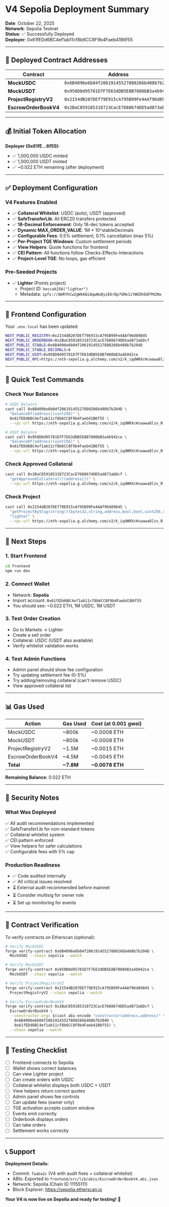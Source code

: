 # V4 Sepolia Deployment Summary

**Date**: October 22, 2025  
**Network**: Sepolia Testnet  
**Status**: ✅ Successfully Deployed  
**Deployer**: 0x61fEDd6BC4ef1ab11cf8b6CC8F9b4Faeb41B6f55

---

## 📝 Deployed Contract Addresses

| Contract | Address | Explorer |
|----------|---------|----------|
| **MockUSDC** | `0x6B4096e6b04f20619145527880266b408b7b204D` | [View](https://sepolia.etherscan.io/address/0x6B4096e6b04f20619145527880266b408b7b204D) |
| **MockUSDT** | `0x950D0d95701D7F7E63dDB5E8B7080bB3a4b942ce` | [View](https://sepolia.etherscan.io/address/0x950D0d95701D7F7E63dDB5E8B7080bB3a4b942ce) |
| **ProjectRegistryV2** | `0x2154dB207DEf79E915cA795B99Fe4AAf96d89845` | [View](https://sepolia.etherscan.io/address/0x2154dB207DEf79E915cA795B99Fe4AAf96d89845) |
| **EscrowOrderBookV4** | `0x2BaC859185318723CacE7688674DD5ad873abDcf` | [View](https://sepolia.etherscan.io/address/0x2BaC859185318723CacE7688674DD5ad873abDcf) |

---

## 💰 Initial Token Allocation

**Deployer (0x61fE...6f55):**
- ✅ 1,000,000 USDC minted
- ✅ 1,000,000 USDT minted
- ✅ ~0.022 ETH remaining (after deployment)

---

## ✅ Deployment Configuration

### V4 Features Enabled
- ✅ **Collateral Whitelist**: USDC (auto), USDT (approved)
- ✅ **SafeTransferLib**: All ERC20 transfers protected
- ✅ **18-Decimal Enforcement**: Only 18-dec tokens accepted
- ✅ **Dynamic MAX_ORDER_VALUE**: 1M * 10^stableDecimals
- ✅ **Configurable Fees**: 0.5% settlement, 0.1% cancellation (max 5%)
- ✅ **Per-Project TGE Windows**: Custom settlement periods
- ✅ **View Helpers**: Quote functions for frontend
- ✅ **CEI Pattern**: All functions follow Checks-Effects-Interactions
- ✅ **Project-Level TGE**: No loops, gas efficient

### Pre-Seeded Projects
- ✅ **Lighter** (Points project)
  - Project ID: `keccak256("lighter")`
  - Metadata: `ipfs://QmRYhCw2gWkKQi8qwWuDyzE6rDp7GMe1iYWEDhEQFPH2Nx`

---

## 🎯 Frontend Configuration

Your `.env.local` has been updated:

```bash
NEXT_PUBLIC_REGISTRY=0x2154dB207DEf79E915cA795B99Fe4AAf96d89845
NEXT_PUBLIC_ORDERBOOK=0x2BaC859185318723CacE7688674DD5ad873abDcf
NEXT_PUBLIC_STABLE=0x6B4096e6b04f20619145527880266b408b7b204D
NEXT_PUBLIC_STABLE_DECIMALS=6
NEXT_PUBLIC_USDT=0x950D0d95701D7F7E63dDB5E8B7080bB3a4b942ce
NEXT_PUBLIC_RPC=https://eth-sepolia.g.alchemy.com/v2/k_iqdWRXcHcwawa8lzv_R
```

---

## 🧪 Quick Test Commands

### Check Your Balances
```bash
# USDC Balance
cast call 0x6B4096e6b04f20619145527880266b408b7b204D \
  "balanceOf(address)(uint256)" \
  0x61fEDd6BC4ef1ab11cf8b6CC8F9b4Faeb41B6f55 \
  --rpc-url https://eth-sepolia.g.alchemy.com/v2/k_iqdWRXcHcwawa8lzv_R

# USDT Balance
cast call 0x950D0d95701D7F7E63dDB5E8B7080bB3a4b942ce \
  "balanceOf(address)(uint256)" \
  0x61fEDd6BC4ef1ab11cf8b6CC8F9b4Faeb41B6f55 \
  --rpc-url https://eth-sepolia.g.alchemy.com/v2/k_iqdWRXcHcwawa8lzv_R
```

### Check Approved Collateral
```bash
cast call 0x2BaC859185318723CacE7688674DD5ad873abDcf \
  "getApprovedCollateral()(address[])" \
  --rpc-url https://eth-sepolia.g.alchemy.com/v2/k_iqdWRXcHcwawa8lzv_R
```

### Check Project
```bash
cast call 0x2154dB207DEf79E915cA795B99Fe4AAf96d89845 \
  "getProjectBySlug(string)((bytes32,string,address,bool,bool,uint256,string))" \
  "lighter" \
  --rpc-url https://eth-sepolia.g.alchemy.com/v2/k_iqdWRXcHcwawa8lzv_R
```

---

## 🚀 Next Steps

### 1. Start Frontend
```bash
cd frontend
npm run dev
```

### 2. Connect Wallet
- Network: **Sepolia**
- Import account: `0x61fEDd6BC4ef1ab11cf8b6CC8F9b4Faeb41B6f55`
- You should see: ~0.022 ETH, 1M USDC, 1M USDT

### 3. Test Order Creation
- Go to Markets → Lighter
- Create a sell order
- Collateral: USDC (USDT also available)
- Verify whitelist validation works

### 4. Test Admin Functions
- Admin panel should show fee configuration
- Try updating settlement fee (0-5%)
- Try adding/removing collateral (can't remove USDC)
- View approved collateral list

---

## 📊 Gas Used

| Action | Gas Used | Cost (at 0.001 gwei) |
|--------|----------|----------------------|
| MockUSDC | ~800k | ~0.0008 ETH |
| MockUSDT | ~800k | ~0.0008 ETH |
| ProjectRegistryV2 | ~1.5M | ~0.0015 ETH |
| EscrowOrderBookV4 | ~4.5M | ~0.0045 ETH |
| **Total** | **~7.8M** | **~0.0078 ETH** |

**Remaining Balance**: 0.022 ETH

---

## 🔐 Security Notes

### What Was Deployed
✅ All audit recommendations implemented  
✅ SafeTransferLib for non-standard tokens  
✅ Collateral whitelist system  
✅ CEI pattern enforced  
✅ View helpers for safer calculations  
✅ Configurable fees with 5% cap  

### Production Readiness
- ✅ Code audited internally
- ✅ All critical issues resolved
- ⏳ External audit recommended before mainnet
- ⏳ Consider multisig for owner role
- ⏳ Set up monitoring for events

---

## 📝 Contract Verification

To verify contracts on Etherscan (optional):

```bash
# Verify MockUSDC
forge verify-contract 0x6B4096e6b04f20619145527880266b408b7b204D \
  MockUSDC --chain sepolia --watch

# Verify MockUSDT
forge verify-contract 0x950D0d95701D7F7E63dDB5E8B7080bB3a4b942ce \
  MockUSDT --chain sepolia --watch

# Verify ProjectRegistryV2
forge verify-contract 0x2154dB207DEf79E915cA795B99Fe4AAf96d89845 \
  ProjectRegistryV2 --chain sepolia --watch

# Verify EscrowOrderBookV4
forge verify-contract 0x2BaC859185318723CacE7688674DD5ad873abDcf \
  EscrowOrderBookV4 \
  --constructor-args $(cast abi-encode "constructor(address,address)" \
    0x6B4096e6b04f20619145527880266b408b7b204D \
    0x61fEDd6BC4ef1ab11cf8b6CC8F9b4Faeb41B6f55) \
  --chain sepolia --watch
```

---

## 🎯 Testing Checklist

- [ ] Frontend connects to Sepolia
- [ ] Wallet shows correct balances
- [ ] Can view Lighter project
- [ ] Can create orders with USDC
- [ ] Collateral whitelist displays both USDC + USDT
- [ ] View helpers return correct quotes
- [ ] Admin panel shows fee controls
- [ ] Can update fees (owner only)
- [ ] TGE activation accepts custom window
- [ ] Events emit correctly
- [ ] Orderbook displays orders
- [ ] Can take orders
- [ ] Settlement works correctly

---

## 📞 Support

**Deployment Details:**
- Commit: `faaba2c` (V4 with audit fixes + collateral whitelist)
- ABIs: Exported to `frontend/src/lib/abis/EscrowOrderBookV4.abi.json`
- Network: Sepolia (Chain ID 11155111)
- Block Explorer: https://sepolia.etherscan.io

**Your V4 is now live on Sepolia and ready for testing!** 🚀


